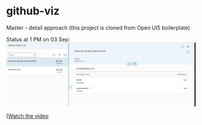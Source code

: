 # github-viz

Master - detail approach (this project is cloned from Open UI5 boilerplate)

Status at 1 PM on 03 Sep:
![master-detail-works](https://github.com/abhi12ravi18/git-viz/blob/master/img/master-detail-works.PNG)

[[Watch the video](https://github.com/abhi12ravi18/git-viz-master-detail/blob/master/master-detail-approach.mp4)
